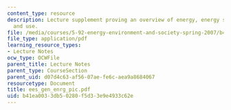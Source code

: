 ```yaml
---
content_type: resource
description: Lecture supplement proving an overview of energy, energy sources, conversions,
  and use.
file: /media/courses/5-92-energy-environment-and-society-spring-2007/b41ea0033db50280f5d33e9e4933c62e_ees_gen_enrg_pic.pdf
file_type: application/pdf
learning_resource_types:
- Lecture Notes
ocw_type: OCWFile
parent_title: Lecture Notes
parent_type: CourseSection
parent_uid: d07d4c63-af56-07ae-fe6c-aea9a8684067
resourcetype: Document
title: ees_gen_enrg_pic.pdf
uid: b41ea003-3db5-0280-f5d3-3e9e4933c62e
---
```


